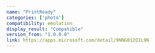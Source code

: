 ```yaml
---
name: "PrintReady"
categories: ['photo']
compatibility: emulation
display_result: "Compatible"
version_from: "1.0.0.0"
link: https://apps.microsoft.com/detail/9NNG012Q1L9N
---
```

